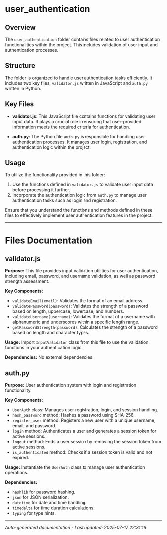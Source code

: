# user_authentication

## Overview
The `user_authentication` folder contains files related to user authentication functionalities within the project. This includes validation of user input and authentication processes.

## Structure
The folder is organized to handle user authentication tasks efficiently. It includes two key files, `validator.js` written in JavaScript and `auth.py` written in Python.

## Key Files
- **validator.js**: This JavaScript file contains functions for validating user input data. It plays a crucial role in ensuring that user-provided information meets the required criteria for authentication.
  
- **auth.py**: The Python file `auth.py` is responsible for handling user authentication processes. It manages user login, registration, and authentication logic within the project.

## Usage
To utilize the functionality provided in this folder:
1. Use the functions defined in `validator.js` to validate user input data before processing it further.
2. Incorporate the authentication logic from `auth.py` to manage user authentication tasks such as login and registration.

Ensure that you understand the functions and methods defined in these files to effectively implement user authentication features in the project.

---

# Files Documentation

## validator.js

**Purpose:** This file provides input validation utilities for user authentication, including email, password, and username validation, as well as password strength assessment.

**Key Components:**
- `validateEmail(email)`: Validates the format of an email address.
- `validatePassword(password)`: Validates the strength of a password based on length, uppercase, lowercase, and numbers.
- `validateUsername(username)`: Validates the format of a username with alphanumeric and underscores within a specific length range.
- `getPasswordStrength(password)`: Calculates the strength of a password based on length and character types.

**Usage:** Import `InputValidator` class from this file to use the validation functions in your authentication logic.

**Dependencies:** No external dependencies.

## auth.py

**Purpose:** User authentication system with login and registration functionality.

**Key Components:**
- `UserAuth` class: Manages user registration, login, and session handling.
- `hash_password` method: Hashes a password using SHA-256.
- `register_user` method: Registers a new user with a unique username, email, and password.
- `login` method: Authenticates a user and generates a session token for active sessions.
- `logout` method: Ends a user session by removing the session token from active sessions.
- `is_authenticated` method: Checks if a session token is valid and not expired.

**Usage:** Instantiate the `UserAuth` class to manage user authentication operations.

**Dependencies:**
- `hashlib` for password hashing.
- `json` for JSON serialization.
- `datetime` for date and time handling.
- `timedelta` for time duration calculations.
- `typing` for type hints.

---
*Auto-generated documentation - Last updated: 2025-07-17 22:31:16*
